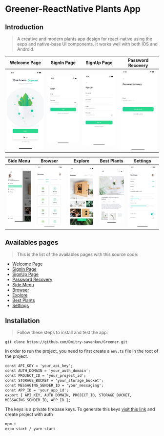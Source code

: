 # Greener-ReactNative Plants App

## Introduction

> A creative and modern plants app design for react-native using the expo and native-base UI components.
It works well with both IOS and Android.


Welcome Page            |  SignIn Page           |  SignUp Page |  Password Recovery
:-------------------------:|:-------------------------:|:-------------------------:|:-------------------------:
![](assets/img1.png)  |  ![](assets/img2.png)   |   ![](assets/img3.png) |   ![](assets/img4.png)

Side Menu          |  Browser         |  Explore    |  Best Plants       |  Settings
:-------------------------:|:-------------------------:|:-------------------------:|:-------------------------: |:-------------------------:
![](assets/img6.png)  |  ![](assets/img5.png)   |   ![](assets/img7.png) |   ![](assets/img8.png) |   ![](assets/img9.png)

## Availables pages

> This is the list of the availables pages with this source code:

* [Welcome Page](./src/screens/WelcomeScreen.tsx)
* [SignIn Page](./src/screens/LoginScreen.tsx)
* [SignUp Page](./src/screens/SignUpScreen.tsx)
* [Password Recovery](./src/screens/ForgotPasswordScreen.tsx)
* [Side Menu](./src/navigation/CustomDrawer.tsx)
* [Browser](./src/screens/HomeScreen.tsx)
* [Explore](./src/screens/FavoritesScreen.tsx)
* [Best Plants](./src/screens/BestPlantsScreen.tsx)
* [Settings](./src/screens/ProfileScreen.tsx)


## Installation

> Follow these steps to install and test the app:

```
git clone https://github.com/Dmitry-savenkov/Greener.git
```

In order to run the project, you need to first create a `env.ts` file in the root of the project.

```
const API_KEY = 'your_api_key';
const AUTH_DOMAIN = 'your_auth_domain';
const PROJECT_ID = 'your_project_id';
const STORAGE_BUCKET = 'your_storage_bucket';
const MESSAGING_SENDER_ID = 'your_messaging';
const APP_ID = 'your_app_id';
export { API_KEY, AUTH_DOMAIN, PROJECT_ID, STORAGE_BUCKET, MESSAGING_SENDER_ID, APP_ID };

```

The keys is a private firebase keys. To generate this keys [visit this link](https://console.firebase.google.com) and create project with auth

```
npm i
expo start / yarn start
```

